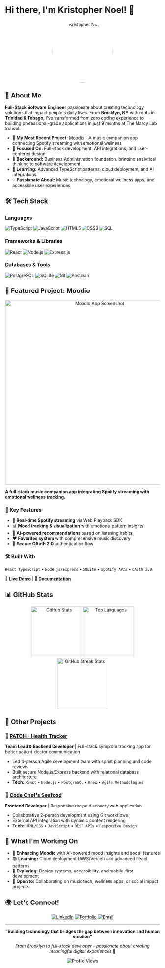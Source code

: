 # Hi there, I'm Kristopher Noel! 👋

<div align="center">
  <img src="https://github.com/your-username/your-username/blob/main/profile-photo.jpg" alt="Kristopher Noel" width="200" height="200" style="border-radius: 50%;">
</div>

## 🚀 About Me

**Full-Stack Software Engineer** passionate about creating technology solutions that impact people's daily lives. From **Brooklyn, NY** with roots in **Trinidad & Tobago**, I've transformed from zero coding experience to building professional-grade applications in just 9 months at The Marcy Lab School.

- 🎵 **My Most Recent Project:** [Moodio](https://github.com/your-username/moodio) - A music companion app connecting Spotify streaming with emotional wellness
- 🎯 **Focused On:** Full-stack development, API integrations, and user-centered design  
- 💼 **Background:** Business Administration foundation, bringing analytical thinking to software development
- 🌱 **Learning:** Advanced TypeScript patterns, cloud deployment, and AI integrations
- 💡 **Passionate About:** Music technology, emotional wellness apps, and accessible user experiences

## 🛠️ Tech Stack

### Languages
![TypeScript](https://img.shields.io/badge/TypeScript-007ACC?style=for-the-badge&logo=typescript&logoColor=white)
![JavaScript](https://img.shields.io/badge/JavaScript-F7DF1E?style=for-the-badge&logo=javascript&logoColor=black)
![HTML5](https://img.shields.io/badge/HTML5-E34F26?style=for-the-badge&logo=html5&logoColor=white)
![CSS3](https://img.shields.io/badge/CSS3-1572B6?style=for-the-badge&logo=css3&logoColor=white)
![SQL](https://img.shields.io/badge/SQL-4479A1?style=for-the-badge&logo=postgresql&logoColor=white)

### Frameworks & Libraries  
![React](https://img.shields.io/badge/React-20232A?style=for-the-badge&logo=react&logoColor=61DAFB)
![Node.js](https://img.shields.io/badge/Node.js-43853D?style=for-the-badge&logo=node.js&logoColor=white)
![Express.js](https://img.shields.io/badge/Express.js-404D59?style=for-the-badge&logo=express&logoColor=white)

### Databases & Tools
![PostgreSQL](https://img.shields.io/badge/PostgreSQL-316192?style=for-the-badge&logo=postgresql&logoColor=white)
![SQLite](https://img.shields.io/badge/SQLite-07405E?style=for-the-badge&logo=sqlite&logoColor=white)
![Git](https://img.shields.io/badge/Git-F05032?style=for-the-badge&logo=git&logoColor=white)
![Postman](https://img.shields.io/badge/Postman-FF6C37?style=for-the-badge&logo=postman&logoColor=white)

## 🎵 Featured Project: Moodio

<div align="center">
  <img src="https://github.com/your-username/moodio/blob/main/demo-screenshot.png" alt="Moodio App Screenshot" width="600">
</div>

**A full-stack music companion app integrating Spotify streaming with emotional wellness tracking.**

### 🌟 Key Features
- 🎵 **Real-time Spotify streaming** via Web Playback SDK
- 📊 **Mood tracking & visualization** with emotional pattern insights  
- 🎯 **AI-powered recommendations** based on listening habits
- ❤️ **Favorites system** with comprehensive music discovery
- 🔐 **Secure OAuth 2.0** authentication flow

### 🛠️ Built With
`React TypeScript` • `Node.js/Express` • `SQLite` • `Spotify APIs` • `OAuth 2.0`

**[🔗 Live Demo](your-deployed-link)** | **[📖 Documentation](https://github.com/your-username/moodio)**

## 📊 GitHub Stats

<div align="center">
  <img src="https://github-readme-stats.vercel.app/api?username=your-username&show_icons=true&theme=radical&hide_border=true&count_private=true" alt="GitHub Stats" height="165">
  <img src="https://github-readme-stats.vercel.app/api/top-langs/?username=your-username&layout=compact&theme=radical&hide_border=true" alt="Top Languages" height="165">
</div>

<div align="center">
  <img src="https://github-readme-streak-stats.herokuapp.com/?user=your-username&theme=radical&hide_border=true" alt="GitHub Streak Stats" height="165">
</div>

## 🚀 Other Projects

### 🏥 [PATCH - Health Tracker](https://github.com/your-username/patch)
**Team Lead & Backend Developer** | Full-stack symptom tracking app for better patient-doctor communication
- Led 4-person Agile development team with sprint planning and code reviews
- Built secure Node.js/Express backend with relational database architecture
- **Tech:** `React` • `Node.js` • `PostgreSQL` • `Knex` • `Agile Methodologies`

### 🦐 [Code Chef's Seafood](https://github.com/your-username/code-chefs-seafood)
**Frontend Developer** | Responsive recipe discovery web application
- Collaborative 2-person development using Git workflows
- External API integration with dynamic content rendering
- **Tech:** `HTML/CSS` • `JavaScript` • `REST APIs` • `Responsive Design`

## 🎯 What I'm Working On

- 🔧 **Enhancing Moodio** with AI-powered mood insights and social features
- 📚 **Learning:** Cloud deployment (AWS/Vercel) and advanced React patterns  
- 🎨 **Exploring:** Design systems, accessibility, and mobile-first development
- 🤝 **Open to:** Collaborating on music tech, wellness apps, or social impact projects

## 🌍 Let's Connect!

<div align="center">
  
[![LinkedIn](https://img.shields.io/badge/LinkedIn-0077B5?style=for-the-badge&logo=linkedin&logoColor=white)](your-linkedin-url)
[![Portfolio](https://img.shields.io/badge/Portfolio-24292e?style=for-the-badge&logo=github&logoColor=white)](your-portfolio-url)
[![Email](https://img.shields.io/badge/Email-D14836?style=for-the-badge&logo=gmail&logoColor=white)](mailto:noelkris500@gmail.com)

</div>

---

<div align="center">
  
**"Building technology that bridges the gap between innovation and human emotion"**

*From Brooklyn to full-stack developer - passionate about creating meaningful digital experiences* 🚀

![Profile Views](https://komarev.com/ghpvc/?username=your-username&style=for-the-badge&color=brightgreen)

</div>

